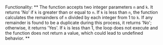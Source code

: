 Functionality: ** The function accepts two integer parameters `n` and `k`. It returns 'No' if `k` is greater than or equal to `n`. If `k` is less than `n`, the function calculates the remainders of `n` divided by each integer from 1 to `k`. If any remainder is found to be a duplicate during this process, it returns 'No'; otherwise, it returns 'Yes'. If `k` is less than 1, the loop does not execute and the function does not return a value, which could lead to undefined behavior. **